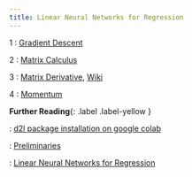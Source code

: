 ```yaml
---
title: Linear Neural Networks for Regression
---
```


1
: [Gradient Descent](https://www.d2l.ai/chapter_optimization/gd.html)

2
: [Matrix Calculus](https://www.d2l.ai/chapter_preliminaries/calculus.html)

3
: [Matrix Derivative](https://atmos.washington.edu/~dennis/MatrixCalculus.pdf), [Wiki](https://en.wikipedia.org/wiki/Matrix_calculus#Layout_conventions)

4
: [Momentum](https://www.d2l.ai/chapter_optimization/momentum.html)

**Further Reading**{: .label .label-yellow }

: [d2l package installation on google colab](https://stackoverflow.com/questions/76248695/d2l-package-installation-on-google-colab)

: [Preliminaries](https://d2l.ai/chapter_preliminaries/index.html)

: [Linear Neural Networks for Regression](https://d2l.ai/chapter_linear-regression/index.html)